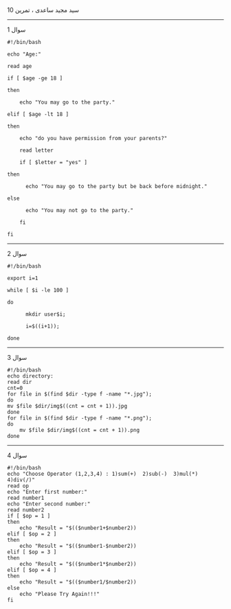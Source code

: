 سید مجید ساعدی ، تمرین 10

-------------------------------

سوال 1

    #!/bin/bash

    echo "Age:"

    read age

    if [ $age -ge 18 ]

    then

        echo "You may go to the party."
   
    elif [ $age -lt 18 ] 

    then

        echo "do you have permission from your parents?"
    
        read letter
    
        if [ $letter = "yes" ]
    
    then
    
          echo "You may go to the party but be back before midnight."
       
    else
    
          echo "You may not go to the party."    
       
        fi
    
    fi

-------------------------------

سوال 2

    #!/bin/bash

    export i=1

    while [ $i -le 100 ]

    do 

	      mkdir user$i;
  
	      i=$((i+1)); 
  
    done

-------------------------------

سوال 3

    #!/bin/bash
    echo directory:
    read dir
    cnt=0
    for file in $(find $dir -type f -name "*.jpg");
    do
	mv $file $dir/img$((cnt = cnt + 1)).jpg
    done
    for file in $(find $dir -type f -name "*.png");
    do
        mv $file $dir/img$((cnt = cnt + 1)).png
    done

-------------------------------

سوال 4

    #!/bin/bash
    echo "Choose Operator (1,2,3,4) : 1)sum(+)  2)sub(-)  3)mul(*)  4)div(/)"
    read op
    echo "Enter first number:"
    read number1
    echo "Enter second number:"
    read number2
    if [ $op = 1 ]
    then
        echo "Result = "$(($number1+$number2))
    elif [ $op = 2 ]
    then
        echo "Result = "$(($number1-$number2))
    elif [ $op = 3 ]
    then
        echo "Result = "$(($number1*$number2))
    elif [ $op = 4 ]
    then
        echo "Result = "$(($number1/$number2))
    else
        echo "Please Try Again!!!"
    fi

